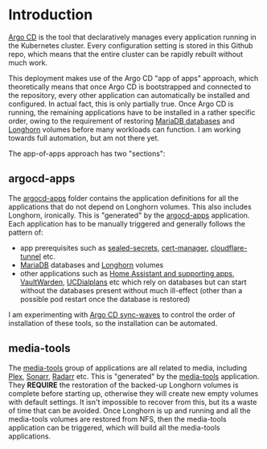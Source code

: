 # Introduction
[Argo CD](https://github.com/argoproj/argo-cd) is the tool that declaratively manages every application running in the Kubernetes cluster. Every configuration setting is stored in this Github repo, which means that the entire cluster can be rapidly rebuilt without much work.

This deployment makes use of the Argo CD "app of apps" approach, which theoretically means that once Argo CD is bootstrapped and connected to the repository, every other application can automatically be installed and configured. In actual fact, this is only partially true. Once Argo CD is running, the remaining applications have to be installed in a rather specific order, owing to the requirement of restoring [MariaDB databases](/mariadb) and [Longhorn](/longhorn) volumes before many workloads can function. I am working towards full automation, but am not there yet.

The app-of-apps approach has two "sections": 

## argocd-apps
The [argocd-apps](/argocd/argocd-apps) folder contains the application definitions for all the applications that do not depend on Longhorn volumes. This also includes Longhorn, ironically. This is "generated" by the [argocd-apps](/argocd/argocd-apps.yaml) application. Each application has to be manually triggered and generally follows the pattern of:
* app prerequisites such as [sealed-secrets](/sealed-secrets), [cert-manager](/cert-manager), [cloudflare-tunnel](/cloudflare-tunnel) etc.
* [MariaDB](/mariadb) databases and [Longhorn](/longhorn) volumes
* other applications such as [Home Assistant and supporting apps](/home-automation), [VaultWarden](/vaultwarden), [UCDialplans](/ucdialplans) etc which rely on databases but can start without the databases present without much ill-effect (other than a possible pod restart once the database is restored)

I am experimenting with [Argo CD sync-waves](https://argo-cd.readthedocs.io/en/stable/user-guide/sync-waves/) to control the order of installation of these tools, so the installation can be automated.

## media-tools
The [media-tools](/media-tools) group of applications are all related to media, including [Plex](/media-tools/plex), [Sonarr](/media-tools/sonarr), [Radarr](/media-tools/radarr) etc. This is "generated" by the [media-tools](/argocd-apps/media-tools.yaml) application. They **REQUIRE** the restoration of the backed-up Longhorn volumes is complete before starting up, otherwise they will create new empty volumes with default settings. It isn't impossible to recover from this, but its a waste of time that can be avoided. Once Longhorn is up and running and all the media-tools volumes are restored from NFS, then the media-tools application can be triggered, which will build all the media-tools applications.

